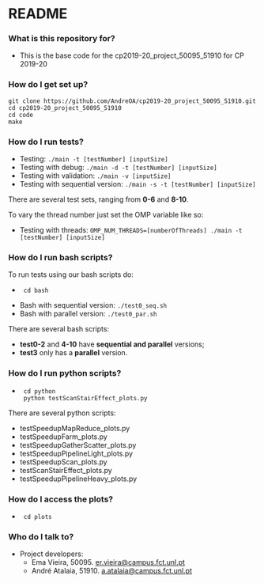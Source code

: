 
# README #

### What is this repository for? ###

* This is the base code for the cp2019-20_project_50095_51910 for CP 2019-20

### How do I get set up? ###

```
git clone https://github.com/AndreOA/cp2019-20_project_50095_51910.git
cd cp2019-20_project_50095_51910
cd code
make
```

### How do I run tests? ###
* Testing: `./main -t [testNumber] [inputSize]`
* Testing with debug: `./main -d -t [testNumber] [inputSize]`
* Testing with validation: `./main -v [inputSize]`
* Testing with sequential version: `./main -s -t [testNumber] [inputSize]`

There are several test sets, ranging from **0-6** and **8-10**.

To vary the thread number just set the OMP variable like so:
* Testing with threads: `OMP_NUM_THREADS=[numberOfThreads] ./main -t [testNumber] [inputSize]`

### How do I run bash scripts? ###
To run tests using our bash scripts do:
*	```
     cd bash
    ```
* Bash with sequential version: `./test0_seq.sh`
* Bash with parallel version: `./test0_par.sh`

There are several bash scripts:
* **test0-2** and **4-10** have **sequential and parallel** versions;
* **test3** only has a **parallel** version.

### How do I run python scripts? ###
*	```
     cd python
     python testScanStairEffect_plots.py
    ```
There are several python scripts:
* testSpeedupMapReduce_plots.py
* testSpeedupFarm_plots.py
* testSpeedupGatherScatter_plots.py
* testSpeedupPipelineLight_plots.py
* testSpeedupScan_plots.py
* testScanStairEffect_plots.py
* testSpeedupPipelineHeavy_plots.py

### How do I access the plots? ###
*	```
     cd plots
    ```

### Who do I talk to? ###
* Project developers:
    * Ema Vieira, 50095. er.vieira@campus.fct.unl.pt
    * André Atalaia, 51910. a.atalaia@campus.fct.unl.pt
